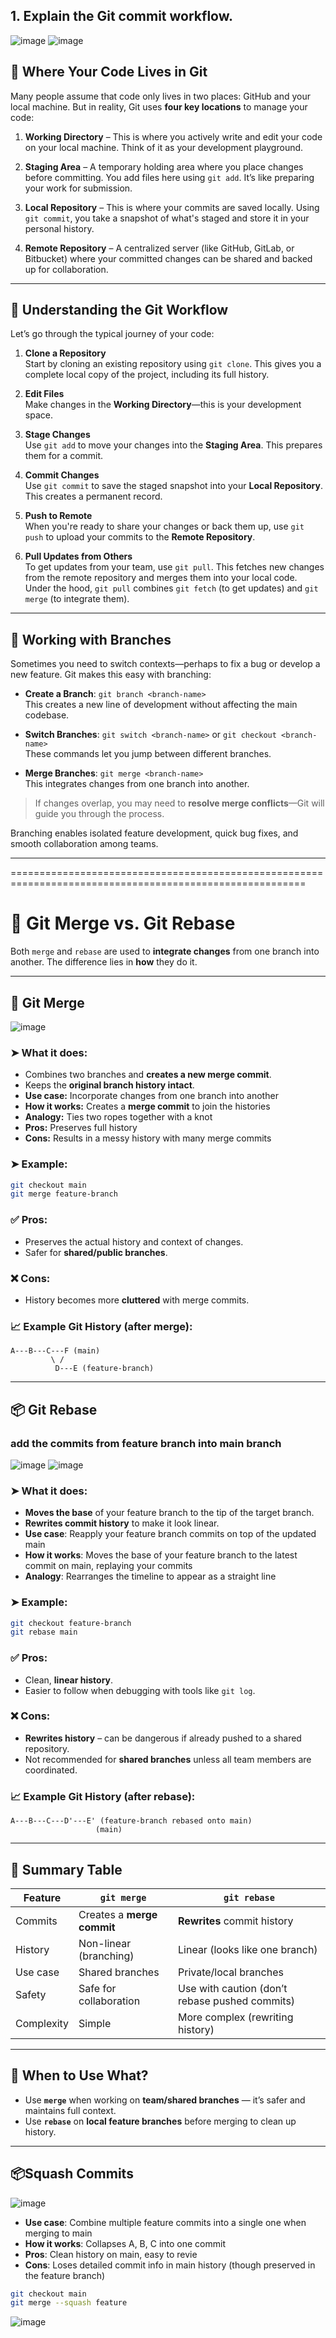 ## 1. Explain the Git commit workflow.
![image](https://github.com/user-attachments/assets/e781ef06-8d64-483d-bd5b-7e7d872632e4)
![image](https://github.com/user-attachments/assets/c0426f8b-bc0f-4e9c-bf23-b73957a2a715)


## 🧭 Where Your Code Lives in Git

Many people assume that code only lives in two places: GitHub and your local machine. But in reality, Git uses **four key locations** to manage your code:

1. **Working Directory** – This is where you actively write and edit your code on your local machine. Think of it as your development playground.

2. **Staging Area** – A temporary holding area where you place changes before committing. You add files here using `git add`. It’s like preparing your work for submission.

3. **Local Repository** – This is where your commits are saved locally. Using `git commit`, you take a snapshot of what's staged and store it in your personal history.

4. **Remote Repository** – A centralized server (like GitHub, GitLab, or Bitbucket) where your committed changes can be shared and backed up for collaboration.

---

## 🔄 Understanding the Git Workflow

Let’s go through the typical journey of your code:

1. **Clone a Repository**  
   Start by cloning an existing repository using `git clone`. This gives you a complete local copy of the project, including its full history.

2. **Edit Files**  
   Make changes in the **Working Directory**—this is your development space.

3. **Stage Changes**  
   Use `git add` to move your changes into the **Staging Area**. This prepares them for a commit.

4. **Commit Changes**  
   Use `git commit` to save the staged snapshot into your **Local Repository**. This creates a permanent record.

5. **Push to Remote**  
   When you're ready to share your changes or back them up, use `git push` to upload your commits to the **Remote Repository**.

6. **Pull Updates from Others**  
   To get updates from your team, use `git pull`. This fetches new changes from the remote repository and merges them into your local code.  
   Under the hood, `git pull` combines `git fetch` (to get updates) and `git merge` (to integrate them).

---

## 🌿 Working with Branches

Sometimes you need to switch contexts—perhaps to fix a bug or develop a new feature. Git makes this easy with branching:

- **Create a Branch**: `git branch <branch-name>`  
  This creates a new line of development without affecting the main codebase.

- **Switch Branches**: `git switch <branch-name>` or `git checkout <branch-name>`  
  These commands let you jump between different branches.

- **Merge Branches**: `git merge <branch-name>`  
  This integrates changes from one branch into another.

> If changes overlap, you may need to **resolve merge conflicts**—Git will guide you through the process.

Branching enables isolated feature development, quick bug fixes, and smooth collaboration among teams.

---

=========================================================================================================
# 🔀 Git Merge vs. Git Rebase

Both `merge` and `rebase` are used to **integrate changes** from one branch into another. The difference lies in **how** they do it.

---

## 🔄 Git Merge
![image](https://github.com/user-attachments/assets/d3a7134c-1c33-48bd-b062-4910abdd197e)

### ➤ What it does:
- Combines two branches and **creates a new merge commit**.
- Keeps the **original branch history intact**.
- **Use case:** Incorporate changes from one branch into another
- **How it works:** Creates a **merge commit** to join the histories
- **Analogy:** Ties two ropes together with a knot
- **Pros:** Preserves full history
- **Cons:** Results in a messy history with many merge commits
  
### ➤ Example:
```bash
git checkout main
git merge feature-branch
```

### ✅ Pros:
- Preserves the actual history and context of changes.
- Safer for **shared/public branches**.

### ❌ Cons:
- History becomes more **cluttered** with merge commits.

### 📈 Example Git History (after merge):
```
A---B---C---F (main)
         \ /
          D---E (feature-branch)
```

---

## 📦 Git Rebase
### add the commits from feature branch into main branch
![image](https://github.com/user-attachments/assets/927f3ba7-c24c-4076-809e-a277e1282355)
![image](https://github.com/user-attachments/assets/152cd7b0-6c23-4e09-9206-a429d7735558)


### ➤ What it does:
- **Moves the base** of your feature branch to the tip of the target branch.
- **Rewrites commit history** to make it look linear.
- **Use case**: Reapply your feature branch commits on top of the updated main
- **How it works**: Moves the base of your feature branch to the latest commit on main, replaying your commits
- **Analogy**: Rearranges the timeline to appear as a straight line


### ➤ Example:
```bash
git checkout feature-branch
git rebase main
```

### ✅ Pros:
- Clean, **linear history**.
- Easier to follow when debugging with tools like `git log`.

### ❌ Cons:
- **Rewrites history** – can be dangerous if already pushed to a shared repository.
- Not recommended for **shared branches** unless all team members are coordinated.

### 📈 Example Git History (after rebase):
```
A---B---C---D'---E' (feature-branch rebased onto main)
                   (main)
```

---

## 🧠 Summary Table

| Feature         | `git merge`                        | `git rebase`                        |
|----------------|------------------------------------|-------------------------------------|
| Commits         | Creates a **merge commit**         | **Rewrites** commit history         |
| History         | Non-linear (branching)             | Linear (looks like one branch)      |
| Use case        | Shared branches                    | Private/local branches              |
| Safety          | Safe for collaboration             | Use with caution (don’t rebase pushed commits) |
| Complexity      | Simple                             | More complex (rewriting history)    |

---

## 🚨 When to Use What?

- Use **`merge`** when working on **team/shared branches** — it’s safer and maintains full context.
- Use **`rebase`** on **local feature branches** before merging to clean up history.

---
## 📦Squash Commits
![image](https://github.com/user-attachments/assets/30c758fb-d234-4091-b15f-280e24d97603)

- **Use case**: Combine multiple feature commits into a single one when merging to main
- **How it works**: Collapses A, B, C into one commit
- **Pros**: Clean history on main, easy to revie
- **Cons**: Loses detailed commit info in main history (though preserved in the feature branch)

````bash
git checkout main
git merge --squash feature
````
![image](https://github.com/user-attachments/assets/c8c1f89b-32c2-4479-95ab-69bb1dd119b4)


